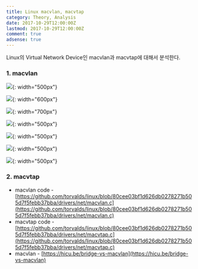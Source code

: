 ```yaml
---
title: Linux macvlan, macvtap
category: Theory, Analysis
date: 2017-10-29T12:00:00Z
lastmod: 2017-10-29T12:00:00Z
comment: true
adsense: true
---
```


Linux의 Virtual Network Device인 macvlan과 macvtap에 대해서 분석한다.

### 1. macvlan

![]({{site.baseurl}}/images/theory_analysis/Linux_macvlan_macvtap/macvlan_Component.PNG){: width="500px"}

![]({{site.baseurl}}/images/theory_analysis/Linux_macvlan_macvtap/macvlan_Example.PNG){: width="600px"}

![]({{site.baseurl}}/images/theory_analysis/Linux_macvlan_macvtap/macvlan_Address_Manage.PNG){: width="700px"}

![]({{site.baseurl}}/images/theory_analysis/Linux_macvlan_macvtap/macvlan_Private_Mode.PNG){: width="500px"}

![]({{site.baseurl}}/images/theory_analysis/Linux_macvlan_macvtap/macvlan_Vepa_Mode.PNG){: width="500px"}

![]({{site.baseurl}}/images/theory_analysis/Linux_macvlan_macvtap/macvlan_Bridge_Mode.PNG){: width="500px"}

![]({{site.baseurl}}/images/theory_analysis/Linux_macvlan_macvtap/macvlan_Passthru_Mode.PNG){: width="500px"}

### 2. macvtap

* macvlan code - [https://github.com/torvalds/linux/blob/80cee03bf1d626db0278271b505d7f5febb37bba/drivers/net/macvlan.c](https://github.com/torvalds/linux/blob/80cee03bf1d626db0278271b505d7f5febb37bba/drivers/net/macvlan.c)
* macvtap code - [https://github.com/torvalds/linux/blob/80cee03bf1d626db0278271b505d7f5febb37bba/drivers/net/macvtap.c](https://github.com/torvalds/linux/blob/80cee03bf1d626db0278271b505d7f5febb37bba/drivers/net/macvtap.c)
* macvlan - [https://hicu.be/bridge-vs-macvlan](https://hicu.be/bridge-vs-macvlan)
